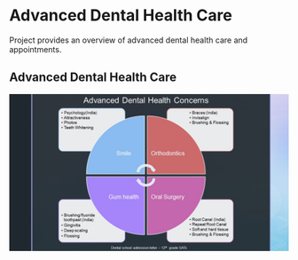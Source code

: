 # Advanced Dental Health Care

Project provides an overview of advanced dental health care and appointments.

## Advanced Dental Health Care
![image](DentalHealthCareAlpa.jpg)

